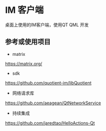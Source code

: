 # IM 客户端

桌面上使用的IM客户端，使用QT QML 开发


## 参考或使用项目

- matrix

https://matrix.org/


- sdk

https://github.com/quotient-im/libQuotient

- 网络请求库

https://github.com/aeagean/QtNetworkService

- 持续集成

https://github.com/jaredtao/HelloActions-Qt